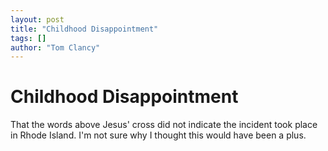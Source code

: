 ```yaml
---
layout: post
title: "Childhood Disappointment"
tags: []
author: "Tom Clancy"
---
```


# Childhood Disappointment

That the words above Jesus' cross did not indicate the incident took place in Rhode Island. I'm not sure why I thought this would have been a plus.
